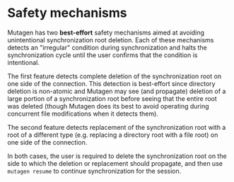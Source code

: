 # Safety mechanisms

Mutagen has two **best-effort** safety mechanisms aimed at avoiding
unintentional synchronization root deletion. Each of these mechanisms detects an
"irregular" condition during synchronization and halts the synchronization cycle
until the user confirms that the condition is intentional.

The first feature detects complete deletion of the synchronization root on one
side of the connection. This detection is best-effort since directory deletion
is non-atomic and Mutagen may see (and propagate) deletion of a large portion of
a synchronization root before seeing that the entire root was deleted (though
Mutagen does its best to avoid operating during concurrent file modifications
when it detects them).

The second feature detects replacement of the synchronization root with a root
of a different type (e.g. replacing a directory root with a file root) on one
side of the connection.

In both cases, the user is required to delete the synchronization root on the
side to which the deletion or replacement should propagate, and then use
`mutagen resume` to continue synchronization for the session.

